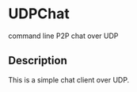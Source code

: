 UDPChat
=======

command line P2P chat over UDP

## Description
This is a simple chat client over UDP.
